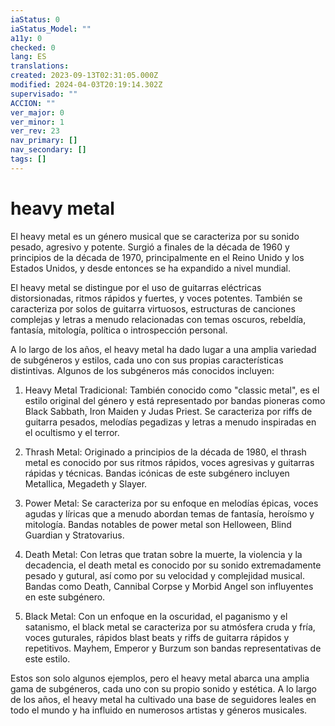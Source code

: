 ```yaml
---
iaStatus: 0
iaStatus_Model: ""
a11y: 0
checked: 0
lang: ES
translations: 
created: 2023-09-13T02:31:05.000Z
modified: 2024-04-03T20:19:14.302Z
supervisado: ""
ACCION: ""
ver_major: 0
ver_minor: 1
ver_rev: 23
nav_primary: []
nav_secondary: []
tags: []
---
```

# heavy metal

El heavy metal es un género musical que se caracteriza por su sonido pesado, agresivo y potente. Surgió a finales de la década de 1960 y principios de la década de 1970, principalmente en el Reino Unido y los Estados Unidos, y desde entonces se ha expandido a nivel mundial.

El heavy metal se distingue por el uso de guitarras eléctricas distorsionadas, ritmos rápidos y fuertes, y voces potentes. También se caracteriza por solos de guitarra virtuosos, estructuras de canciones complejas y letras a menudo relacionadas con temas oscuros, rebeldía, fantasía, mitología, política o introspección personal.

A lo largo de los años, el heavy metal ha dado lugar a una amplia variedad de subgéneros y estilos, cada uno con sus propias características distintivas. Algunos de los subgéneros más conocidos incluyen:

1. Heavy Metal Tradicional: También conocido como "classic metal", es el estilo original del género y está representado por bandas pioneras como Black Sabbath, Iron Maiden y Judas Priest. Se caracteriza por riffs de guitarra pesados, melodías pegadizas y letras a menudo inspiradas en el ocultismo y el terror.
    
2. Thrash Metal: Originado a principios de la década de 1980, el thrash metal es conocido por sus ritmos rápidos, voces agresivas y guitarras rápidas y técnicas. Bandas icónicas de este subgénero incluyen Metallica, Megadeth y Slayer.
    
3. Power Metal: Se caracteriza por su enfoque en melodías épicas, voces agudas y líricas que a menudo abordan temas de fantasía, heroísmo y mitología. Bandas notables de power metal son Helloween, Blind Guardian y Stratovarius.
    
4. Death Metal: Con letras que tratan sobre la muerte, la violencia y la decadencia, el death metal es conocido por su sonido extremadamente pesado y gutural, así como por su velocidad y complejidad musical. Bandas como Death, Cannibal Corpse y Morbid Angel son influyentes en este subgénero.
    
5. Black Metal: Con un enfoque en la oscuridad, el paganismo y el satanismo, el black metal se caracteriza por su atmósfera cruda y fría, voces guturales, rápidos blast beats y riffs de guitarra rápidos y repetitivos. Mayhem, Emperor y Burzum son bandas representativas de este estilo.
    

Estos son solo algunos ejemplos, pero el heavy metal abarca una amplia gama de subgéneros, cada uno con su propio sonido y estética. A lo largo de los años, el heavy metal ha cultivado una base de seguidores leales en todo el mundo y ha influido en numerosos artistas y géneros musicales.